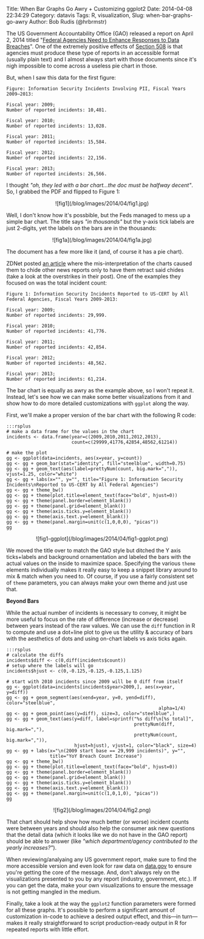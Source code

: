 Title: When Bar Graphs Go Awry + Customizing ggplot2
Date: 2014-04-08 22:34:29
Category: datavis
Tags: R, visualization,
Slug: when-bar-graphs-go-awry
Author: Bob Rudis (@hrbrmstr)

The US Government Accountability Office (GAO) released a report on April 2, 2014 titled "[Federal Agencies Need to Enhance Responses to Data Breaches](http://www.gao.gov/products/GAO-14-487T)". One of the extremely positive effects of [Section 508](http://www.ada.gov/508/index.html) is that agencies must produce these type of reports in an accessible format (usually plain text) and I almost always start with those documents since it's nigh impossible to come across a useless pie chart in those.

But, when I saw this data for the first figure:

    Figure: Information Security Incidents Involving PII, Fiscal Years 2009–2013: 
        
    Fiscal year: 2009; 
    Number of reported incidents: 10,481. 
    
    Fiscal year: 2010; 
    Number of reported incidents: 13,028. 
    
    Fiscal year: 2011; 
    Number of reported incidents: 15,584. 
    
    Fiscal year: 2012; 
    Number of reported incidents: 22,156. 
    
    Fiscal year: 2013; 
    Number of reported incidents: 26,566. 

I thought *"oh, they led with a bar chart&hellip;the doc must be halfway decent"*. So, I grabbed the PDF and flipped to Figure 1:

<center>![fig1](/blog/images/2014/04/fig1.jpg)</center>

Well, I don't know how it's possbible, but the Feds managed to mess up a simple bar chart. The title says *"in thousands"* but the y-axis tick labels are just 2-digits, yet the labels on the bars are in the thousands:

<center>![fig1a](/blog/images/2014/04/fig1a.jpg)</center>

The document has a few more like it (and, of course it has a pie chart).

ZDNet posted [an article](http://www.zdnet.com/government-breaches-at-all-time-high-press-blunder-under-reports-by-millions-7000028113/) where the mis-interpretation of the charts caused them to chide other news reports only to have them retract said chides (take a look at the overstrikes in their post). One of the examples they focused on was the total incident count:

    Figure 1: Information Security Incidents Reported to US-CERT by All 
    Federal Agencies, Fiscal Years 2009-2013: 
    
    Fiscal year: 2009; 
    Number of reported incidents: 29,999. 
    
    Fiscal year: 2010; 
    Number of reported incidents: 41,776. 
    
    Fiscal year: 2011; 
    Number of reported incidents: 42,854. 
    
    Fiscal year: 2012; 
    Number of reported incidents: 48,562. 
    
    Fiscal year: 2013; 
    Number of reported incidents: 61,214. 

The bar chart is equally as awry as the example above, so I won't repeat it. Instead, let's see how we can make some better visualizations from it and show how to do more detailed customizations with `ggplot` along the way.

First, we'll make a proper version of the bar chart with the following R code:

    :::rsplus
    # make a data frame for the values in the chart
    incidents <- data.frame(year=c(2009,2010,2011,2012,2013),
                            count=c(29999,41776,42854,48562,61214))
    
    # make the plot
    gg <- ggplot(data=incidents, aes(x=year, y=count))
    gg <- gg + geom_bar(stat="identity", fill="steelblue", width=0.75)
    gg <- gg + geom_text(aes(label=prettyNum(count, big.mark=",")), vjust=1.25, color="white")
    gg <- gg + labs(x="", y="", title="Figure 1: Information Security Incidents\nReported to US-CERT by All Federal Agencies")
    gg <- gg + theme_bw()
    gg <- gg + theme(plot.title=element_text(face="bold", hjust=0))
    gg <- gg + theme(panel.border=element_blank())
    gg <- gg + theme(panel.grid=element_blank())
    gg <- gg + theme(axis.ticks.y=element_blank())
    gg <- gg + theme(axis.text.y=element_blank())
    gg <- gg + theme(panel.margin=unit(c(1,0,0,0), "picas"))
    gg

<center>![fig1-ggplot](/blog/images/2014/04/fig1-ggplot.png)</center>

We moved the title over to match the GAO style but ditched the Y axis ticks+labels and background ornamentation and labeled the bars with the actual values on the inside to maximize space. Specifying the various `theme` elements individually makes it really easy to keep a snippet library around to mix & match when you need to. Of course, if you use a fairly consistent set of `theme` parameters, you can always make your own theme and just use that.

**Beyond Bars**

While the actual number of incidents is necessary to convey, it might be more useful to focus on the rate of difference (increase or decrease) between years instead of the raw values. We can use the `diff` function in R to compute and use a dot+line plot to give us the utility & accuracy of bars with the aesthetics of dots and using on-chart labels vs axis ticks again.

    :::rsplus
    # calculate the diffs
    incidents$diff <- c(0,diff(incidents$count))
    # setup where the labels will go
    incidents$hjust <- c(0,-0.125,-0.125,-0.125,1.125)
    
    # start with 2010 incidents since 2009 will be 0 diff from itself
    gg <- ggplot(data=incidents[incidents$year>2009,], aes(x=year, y=diff))
    gg <- gg + geom_segment(aes(xend=year, y=0, yend=diff), color="steelblue", 
                                                            alpha=1/4)
    gg <- gg + geom_point(aes(y=diff), size=3, color="steelblue",)
    gg <- gg + geom_text(aes(y=diff, label=sprintf("%s diff\n[%s total]",
                                                   prettyNum(diff, big.mark=","), 
                                                   prettyNum(count, big.mark=",")), 
                             hjust=hjust), vjust=1, color="black", size=4)
    gg <- gg + labs(x="\n(2009 start base == 29,999 incidents)", y="", 
                    title="YoY Breach Count Increase")
    gg <- gg + theme_bw()
    gg <- gg + theme(plot.title=element_text(face="bold", hjust=0))
    gg <- gg + theme(panel.border=element_blank())
    gg <- gg + theme(panel.grid=element_blank())
    gg <- gg + theme(axis.ticks.y=element_blank())
    gg <- gg + theme(axis.text.y=element_blank())
    gg <- gg + theme(panel.margin=unit(c(1,0,1,0), "picas"))
    gg

<center>![fig2](/blog/images/2014/04/fig2.png)</center>

That chart should help show how much better (or worse) incident counts were between years and should also help the consumer ask new questions that the detail data (which it looks like we do not have in the GAO report) should be able to answer (like *"which department/agency contributed to the yearly increases?"*).

When reviewing/analyaing any US government report, make sure to find the more accessible version and even look for raw data on [data.gov](http://data.gov/) to ensure you're getting the core of the message. And, don't always rely on the visualizations presented to you by any report (industry, government, etc.). If you can get the data, make your own visualizations to ensure the message is not getting mangled in the medium.

Finally, take a look at the way the `ggplot2` function parameters were formed for all these graphs. It's possible to perform a significant amount of customization in-code to achieve a desired output effect, and this&mdash;in turn&mdash;makes it really straightforward to script production-ready output in R for repeated reports with little effort.



